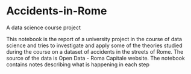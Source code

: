 # Accidents-in-Rome
A data science course project  

This notebook is the report of a university project in the course of data science and tries to investigate and apply some of the theories studied during the course on a dataset of accidents in the streets of Rome. The source of the data is Open Data - Roma Capitale website.
The notebook contains notes describing what is happening in each step
